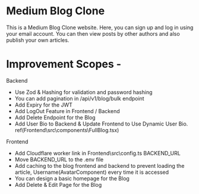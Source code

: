 # Medium Blog Clone

This is a Medium Blog Clone website. Here, you can sign up and log in using your email account. You can then view posts by other authors and also publish your own articles.

# Improvement Scopes -

Backend

- Use Zod & Hashing for validation and password hashing
- You can add pagination in /api/v1/blog/bulk endpoint
- Add Expiry for the JWT
- Add LogOut Feature in Frontend / Backend
- Add Delete Endpoint for the Blog
- Add User Bio to Backend & Update Frontend to Use Dynamic User Bio. ref(Frontend\src\components\FullBlog.tsx)

Frontend

- Add Cloudflare worker link in Frontend\src\config.ts BACKEND_URL
- Move BACKEND_URL to the .env file
- Add caching to the blog frontend and backend to prevent loading the article, Username(AvatarComponent) every time it is accessed
- You can design a basic homepage for the Blog
- Add Delete & Edit Page for the Blog
